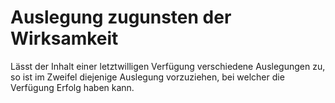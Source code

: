 # Auslegung zugunsten der Wirksamkeit

Lässt der Inhalt einer letztwilligen Verfügung verschiedene Auslegungen zu, so ist im Zweifel diejenige Auslegung vorzuziehen, bei welcher die Verfügung Erfolg haben kann.